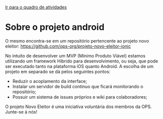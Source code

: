 [Ir para o quadro de atividades](https://github.com/ops-org/projeto-novo-eleitor/projects/10)

# Sobre o projeto android

O mesmo encontra-se em um repositório pertencente ao projeto novo eleitor:
https://github.com/ops-org/projeto-novo-eleitor-ionic

No intuito de desenvolver um MVP (Mínimo Produto Viável) estamos utilizando um framework Híbrido para desenvolvimento, ou seja, que pode ser executado tanto na plataforma iOS quanto Android. A escolha de um projeto em separado se dá pelos seguintes pontos:

* Reduzir o acoplamento da interface;
* Instalar um servidor de build continuo que ficará monitorando o repositório;
* Possuir um sistema de issues próprios e wiki para colaboradores;

O projeto Novo Eleitor é uma iniciativa voluntária dos membros da OPS. Junte-se á nós!

